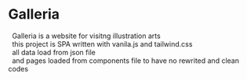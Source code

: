 # Galleria
  Galleria is a website for visitng illustration arts<br>
  this project is SPA written with vanila.js and tailwind.css<br>
  all data load from json file<br>
  and pages loaded from components file to have no rewrited and clean codes<br>
  
